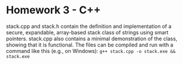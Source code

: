 # Homework 3 - C++
stack.cpp and stack.h contain the definition and implementation of a secure, expandable, array-based stack class of strings using smart pointers. stack.cpp also contains a minimal demonstration of the class, showing that it is functional. The files can be compiled and run with a command like this (e.g., on Windows): `g++ stack.cpp -o stack.exe && stack.exe`
